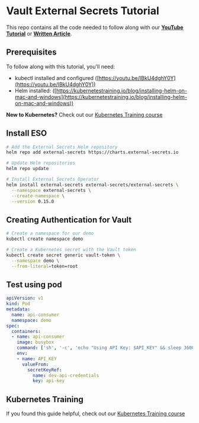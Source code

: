 # Vault External Secrets Tutorial

This repo contains all the code needed to follow along with our **[YouTube Tutorial](https://)** or **[Written Article](https://kubernetestraining.io/blog/hashicorp-vault-kubernetes-create-external-secrets)**.

## Prerequisites

To follow along with this tutorial, you'll need:

- kubectl installed and configured ([https://youtu.be/IBkU4dghY0Y](https://youtu.be/IBkU4dghY0Y))
- Helm installed: ([https://kubernetestraining.io/blog/installing-helm-on-mac-and-windows](https://kubernetestraining.io/blog/installing-helm-on-mac-and-windows))

**New to Kubernetes?** Check out our [Kubernetes Training course](https://kubernetestraining.io/)

## Install ESO

```bash
# Add the External Secrets Helm repository
helm repo add external-secrets https://charts.external-secrets.io

# Update Helm repositories
helm repo update

# Install External Secrets Operator
helm install external-secrets external-secrets/external-secrets \
  --namespace external-secrets \
  --create-namespace \
  --version 0.15.0
```

## Creating Authentication for Vault

```bash
# Create a namespace for our demo
kubectl create namespace demo

# Create a Kubernetes secret with the Vault token
kubectl create secret generic vault-token \
  --namespace demo \
  --from-literal=token=root
  ```
## Test using pod

```yaml
apiVersion: v1
kind: Pod
metadata:
  name: api-consumer
  namespace: demo
spec:
  containers:
  - name: api-consumer
    image: busybox
    command: ['sh', '-c', 'echo "Using API Key: $API_KEY" && sleep 3600']
    env:
    - name: API_KEY
      valueFrom:
        secretKeyRef:
          name: dev-api-credentials
          key: api-key
```

## Kubernetes Training

If you found this guide helpful, check out our [Kubernetes Training course](https://kubernetestraining.io/)
